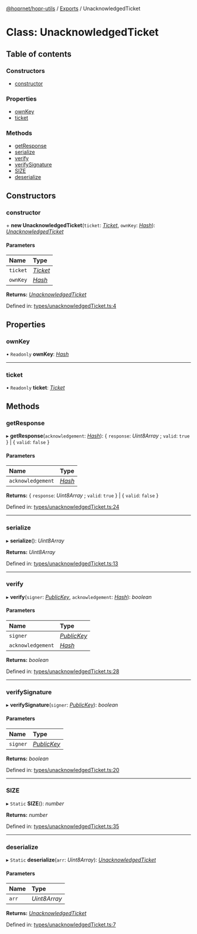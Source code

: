[@hoprnet/hopr-utils](../README.md) / [Exports](../modules.md) / UnacknowledgedTicket

# Class: UnacknowledgedTicket

## Table of contents

### Constructors

- [constructor](unacknowledgedticket.md#constructor)

### Properties

- [ownKey](unacknowledgedticket.md#ownkey)
- [ticket](unacknowledgedticket.md#ticket)

### Methods

- [getResponse](unacknowledgedticket.md#getresponse)
- [serialize](unacknowledgedticket.md#serialize)
- [verify](unacknowledgedticket.md#verify)
- [verifySignature](unacknowledgedticket.md#verifysignature)
- [SIZE](unacknowledgedticket.md#size)
- [deserialize](unacknowledgedticket.md#deserialize)

## Constructors

### constructor

\+ **new UnacknowledgedTicket**(`ticket`: [*Ticket*](ticket.md), `ownKey`: [*Hash*](hash.md)): [*UnacknowledgedTicket*](unacknowledgedticket.md)

#### Parameters

| Name | Type |
| :------ | :------ |
| `ticket` | [*Ticket*](ticket.md) |
| `ownKey` | [*Hash*](hash.md) |

**Returns:** [*UnacknowledgedTicket*](unacknowledgedticket.md)

Defined in: [types/unacknowledgedTicket.ts:4](https://github.com/hoprnet/hoprnet/blob/master/packages/utils/src/types/unacknowledgedTicket.ts#L4)

## Properties

### ownKey

• `Readonly` **ownKey**: [*Hash*](hash.md)

___

### ticket

• `Readonly` **ticket**: [*Ticket*](ticket.md)

## Methods

### getResponse

▸ **getResponse**(`acknowledgement`: [*Hash*](hash.md)): { `response`: *Uint8Array* ; `valid`: ``true``  } \| { `valid`: ``false``  }

#### Parameters

| Name | Type |
| :------ | :------ |
| `acknowledgement` | [*Hash*](hash.md) |

**Returns:** { `response`: *Uint8Array* ; `valid`: ``true``  } \| { `valid`: ``false``  }

Defined in: [types/unacknowledgedTicket.ts:24](https://github.com/hoprnet/hoprnet/blob/master/packages/utils/src/types/unacknowledgedTicket.ts#L24)

___

### serialize

▸ **serialize**(): *Uint8Array*

**Returns:** *Uint8Array*

Defined in: [types/unacknowledgedTicket.ts:13](https://github.com/hoprnet/hoprnet/blob/master/packages/utils/src/types/unacknowledgedTicket.ts#L13)

___

### verify

▸ **verify**(`signer`: [*PublicKey*](publickey.md), `acknowledgement`: [*Hash*](hash.md)): *boolean*

#### Parameters

| Name | Type |
| :------ | :------ |
| `signer` | [*PublicKey*](publickey.md) |
| `acknowledgement` | [*Hash*](hash.md) |

**Returns:** *boolean*

Defined in: [types/unacknowledgedTicket.ts:28](https://github.com/hoprnet/hoprnet/blob/master/packages/utils/src/types/unacknowledgedTicket.ts#L28)

___

### verifySignature

▸ **verifySignature**(`signer`: [*PublicKey*](publickey.md)): *boolean*

#### Parameters

| Name | Type |
| :------ | :------ |
| `signer` | [*PublicKey*](publickey.md) |

**Returns:** *boolean*

Defined in: [types/unacknowledgedTicket.ts:20](https://github.com/hoprnet/hoprnet/blob/master/packages/utils/src/types/unacknowledgedTicket.ts#L20)

___

### SIZE

▸ `Static` **SIZE**(): *number*

**Returns:** *number*

Defined in: [types/unacknowledgedTicket.ts:35](https://github.com/hoprnet/hoprnet/blob/master/packages/utils/src/types/unacknowledgedTicket.ts#L35)

___

### deserialize

▸ `Static` **deserialize**(`arr`: *Uint8Array*): [*UnacknowledgedTicket*](unacknowledgedticket.md)

#### Parameters

| Name | Type |
| :------ | :------ |
| `arr` | *Uint8Array* |

**Returns:** [*UnacknowledgedTicket*](unacknowledgedticket.md)

Defined in: [types/unacknowledgedTicket.ts:7](https://github.com/hoprnet/hoprnet/blob/master/packages/utils/src/types/unacknowledgedTicket.ts#L7)
